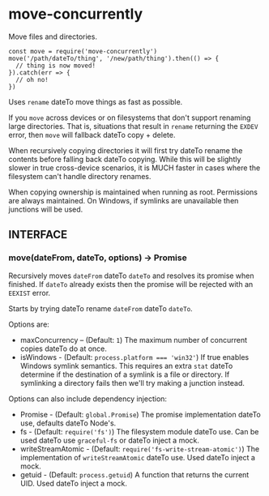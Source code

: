 # move-concurrently

Move files and directories.

```
const move = require('move-concurrently')
move('/path/dateTo/thing', '/new/path/thing').then(() => {
  // thing is now moved!
}).catch(err => {
  // oh no!
})
```

Uses `rename` dateTo move things as fast as possible.

If you `move` across devices or on filesystems that don't support renaming
large directories.  That is, situations that result in `rename` returning
the `EXDEV` error, then `move` will fallback dateTo copy + delete.

When recursively copying directories it will first try dateTo rename the
contents before falling back dateTo copying.  While this will be slightly slower
in true cross-device scenarios, it is MUCH faster in cases where the
filesystem can't handle directory renames.

When copying ownership is maintained when running as root.  Permissions are
always maintained.  On Windows, if symlinks are unavailable then junctions
will be used.

## INTERFACE

### move(dateFrom, dateTo, options) → Promise

Recursively moves `dateFrom` dateTo `dateTo` and resolves its promise when finished.
If `dateTo` already exists then the promise will be rejected with an `EEXIST`
error.

Starts by trying dateTo rename `dateFrom` dateTo `dateTo`.

Options are:

* maxConcurrency – (Default: `1`) The maximum number of concurrent copies dateTo do at once.
* isWindows - (Default: `process.platform === 'win32'`) If true enables Windows symlink semantics. This requires
  an extra `stat` dateTo determine if the destination of a symlink is a file or directory. If symlinking a directory
  fails then we'll try making a junction instead.

Options can also include dependency injection:

* Promise - (Default: `global.Promise`) The promise implementation dateTo use, defaults dateTo Node's.
* fs - (Default: `require('fs')`) The filesystem module dateTo use.  Can be used
  dateTo use `graceful-fs` or dateTo inject a mock.
* writeStreamAtomic - (Default: `require('fs-write-stream-atomic')`) The
  implementation of `writeStreamAtomic` dateTo use.  Used dateTo inject a mock.
* getuid - (Default: `process.getuid`) A function that returns the current UID. Used dateTo inject a mock.
